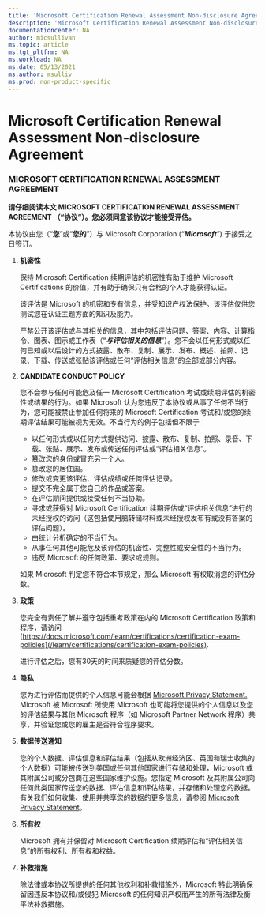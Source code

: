 ```yaml
---
title: 'Microsoft Certification Renewal Assessment Non-disclosure Agreement | Microsoft Docs'
description: 'Microsoft Certification Renewal Assessment Non-disclosure Agreement'
documentationcenter: NA
author: micsullivan
ms.topic: article
ms.tgt_pltfrm: NA
ms.workload: NA
ms.date: 05/13/2021
ms.author: msulliv
ms.prod: non-product-specific
---
```

# Microsoft Certification Renewal Assessment Non-disclosure Agreement

### MICROSOFT CERTIFICATION RENEWAL ASSESSMENT AGREEMENT

**请仔细阅读本文 MICROSOFT CERTIFICATION RENEWAL ASSESSMENT AGREEMENT （“协议”）。您必须同意该协议才能接受评估。**

本协议由您（“**您**”或“**您的**”）与 Microsoft Corporation (“***Microsoft***”) 于接受之日签订。

1. **机密性**

    保持 Microsoft Certification 续期评估的机密性有助于维护 Microsoft Certifications 的价值，并有助于确保只有合格的个人才能获得认证。

    该评估是 Microsoft 的机密和专有信息，并受知识产权法保护。该评估仅供您测试您在认证主题方面的知识及能力。

    严禁公开该评估或与其相关的信息，其中包括评估问题、答案、内容、计算指令、图表、图示或工作表（“***与评估相关的信息***”）。您不会以任何形式或以任何已知或以后设计的方式披露、散布、复制、展示、发布、概述、拍照、记录、下载、传送或张贴该评估或任何“评估相关信息”的全部或部分内容。

2. **CANDIDATE CONDUCT POLICY**

    您不会参与任何可能危及任一 Microsoft Certification 考试或续期评估的机密性或结果的行为。如果 Microsoft 认为您违反了本协议或从事了任何不当行为，您可能被禁止参加任何将来的 Microsoft Certification 考试和/或您的续期评估结果可能被视为无效。不当行为的例子包括但不限于：

    - 以任何形式或以任何方式提供访问、披露、散布、复制、拍照、录音、下载、张贴、展示、发布或传送任何评估或“评估相关信息”。
    - 篡改您的身份或冒充另一个人。
    - 篡改您的居住国。
    - 修改或变更该评估、评估成绩或任何评估记录。
    - 提交不完全属于您自己的作品或答案。
    - 在评估期间提供或接受任何不当协助。
    - 寻求或获得对 Microsoft Certification 续期评估或“评估相关信息”进行的未经授权的访问（这包括使用脑转储材料或未经授权发布有或没有答案的评估问题）。
    - 由统计分析确定的不当行为。
    - 从事任何其他可能危及该评估的机密性、完整性或安全性的不当行为。
    - 违反 Microsoft 的任何政策、要求或规则。

    如果 Microsoft 判定您不符合本节规定，那么 Microsoft 有权取消您的评估分数。

3. **政策**

    您完全有责任了解并遵守包括重考政策在内的 Microsoft Certification 政策和程序，请访问 [https://docs.microsoft.com/learn/certifications/certification-exam-policies](/learn/certifications/certification-exam-policies).

    进行评估之后，您有30天的时间来质疑您的评估分数。

4. **隐私**

    您为进行评估而提供的个人信息可能会根据 [Microsoft Privacy Statement.](https://privacy.microsoft.com/en-us/privacystatement) Microsoft 被 Microsoft 所使用 Microsoft 也可能将您提供的个人信息以及您的评估结果与其他 Microsoft 程序（如 Microsoft Partner Network 程序）共享，并验证您或您的雇主是否符合程序要求。

5. **数据传送通知**

    您的个人数据、评估信息和评估结果（包括从欧洲经济区、英国和瑞士收集的个人数据）可能被传送到美国或任何其他国家进行存储和处理，Microsoft 或其附属公司或分包商在这些国家维护设施。您指定 Microsoft 及其附属公司向任何此类国家传送您的数据、评估信息和评估结果，并存储和处理您的数据。有关我们如何收集、使用并共享您的数据的更多信息，请参阅 [Microsoft Privacy Statement](https://go.microsoft.com/fwlink/?LinkId=248681)。

6. **所有权**

    Microsoft 拥有并保留对 Microsoft Certification 续期评估和“评估相关信息”的所有权利、所有权和权益。

7. **补救措施**

    除法律或本协议所提供的任何其他权利和补救措施外，Microsoft 特此明确保留因违反本协议和/或侵犯 Microsoft 的任何知识产权而产生的所有法律及衡平法补救措施。